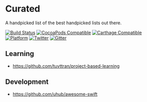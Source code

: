 # Curated

A handpicked list of the best handpicked lists out there.

[![Build Status](https://travis-ci.org/jkubicekj/curated.svg?branch=master)](https://travis-ci.org/jkubicek/curated)
[![CocoaPods Compatible](https://img.shields.io/cocoapods/v/curated.svg)](https://img.shields.io/cocoapods/v/curated.svg)
[![Carthage Compatible](https://img.shields.io/badge/Carthage-compatible-4BC51D.svg?style=flat)](https://github.com/Carthage/Carthage)
[![Platform](https://img.shields.io/cocoapods/p/curated.svg?style=flat)](http://cocoadocs.org/docsets/curated)
[![Twitter](https://img.shields.io/badge/twitter-jkubicek-blue.svg?style=flat)](http://twitter.com/jkubicek)
[![Gitter](https://badges.gitter.im/jkubicek/curated.svg)](https://gitter.im/jkubicek/curated?utm_source=badge&utm_medium=badge&utm_campaign=pr-badge)

## Learning
 * https://github.com/tuvttran/project-based-learning

## Development
 * https://github.com/uhub/awesome-swift
